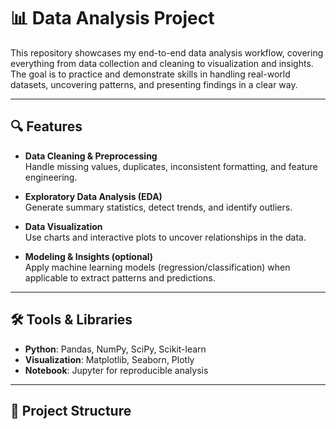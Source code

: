 # 📊 Data Analysis Project

This repository showcases my end-to-end data analysis workflow, covering everything from data collection and cleaning to visualization and insights.  
The goal is to practice and demonstrate skills in handling real-world datasets, uncovering patterns, and presenting findings in a clear way.  

---

## 🔍 Features
- **Data Cleaning & Preprocessing**  
  Handle missing values, duplicates, inconsistent formatting, and feature engineering.  

- **Exploratory Data Analysis (EDA)**  
  Generate summary statistics, detect trends, and identify outliers.  

- **Data Visualization**  
  Use charts and interactive plots to uncover relationships in the data.  

- **Modeling & Insights (optional)**  
  Apply machine learning models (regression/classification) when applicable to extract patterns and predictions.  

---

## 🛠️ Tools & Libraries
- **Python**: Pandas, NumPy, SciPy, Scikit-learn  
- **Visualization**: Matplotlib, Seaborn, Plotly  
- **Notebook**: Jupyter for reproducible analysis  

---

## 📂 Project Structure
```bash